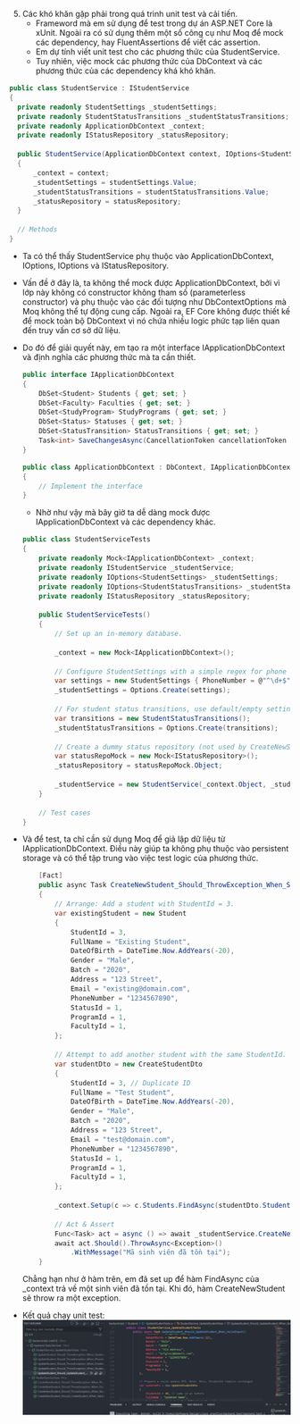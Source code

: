 05. Các khó khăn gặp phải trong quá trình unit test và cải tiến.
    - Frameword mà em sử dụng để test trong dự án ASP.NET Core là xUnit. Ngoài ra có sử dụng thêm một số công cụ như Moq để mock các dependency, hay FluentAssertions để viết các assertion.
    - Em dự tính viết unit test cho các phương thức của StudentService.
    - Tuy nhiên, việc mock các phương thức của DbContext và các phương thức của các dependency khá khó khăn.


  ```csharp
public class StudentService : IStudentService
{
    private readonly StudentSettings _studentSettings;
    private readonly StudentStatusTransitions _studentStatusTransitions;
    private readonly ApplicationDbContext _context;
    private readonly IStatusRepository _statusRepository;
    
    public StudentService(ApplicationDbContext context, IOptions<StudentSettings> studentSettings, IOptions<StudentStatusTransitions> studentStatusTransitions, IStatusRepository statusRepository)
    {
        _context = context;
        _studentSettings = studentSettings.Value;
        _studentStatusTransitions = studentStatusTransitions.Value;
        _statusRepository = statusRepository;
    }

    // Methods
}
```
- Ta có thể thấy StudentService phụ thuộc vào ApplicationDbContext, IOptions<StudentSettings>, IOptions<StudentStatusTransitions> và IStatusRepository.
- Vấn đề ở đây là, ta không thể mock được ApplicationDbContext, bởi vì lớp này không có constructor không tham số (parameterless constructor) và phụ thuộc vào các đối tượng như DbContextOptions mà Moq không thể tự động cung cấp. Ngoài ra, EF Core không được thiết kế để mock toàn bộ DbContext vì nó chứa nhiều logic phức tạp liên quan đến truy vấn cơ sở dữ liệu.
    

- Do đó để giải quyết này, em tạo ra một interface IApplicationDbContext và định nghĩa các phương thức mà ta cần thiết.
    
    ```csharp
    public interface IApplicationDbContext
    {
        DbSet<Student> Students { get; set; }
        DbSet<Faculty> Faculties { get; set; }
        DbSet<StudyProgram> StudyPrograms { get; set; }
        DbSet<Status> Statuses { get; set; }
        DbSet<StatusTransition> StatusTransitions { get; set; }
        Task<int> SaveChangesAsync(CancellationToken cancellationToken = default);
    }
    ```

    ```csharp
    public class ApplicationDbContext : DbContext, IApplicationDbContext
    {
        // Implement the interface
    }
    ```

    - Nhờ như vậy mà bây giờ ta dễ dàng mock được IApplicationDbContext và các dependency khác.
    ```csharp
    public class StudentServiceTests
    {
        private readonly Mock<IApplicationDbContext> _context;
        private readonly IStudentService _studentService;
        private readonly IOptions<StudentSettings> _studentSettings;
        private readonly IOptions<StudentStatusTransitions> _studentStatusTransitions;
        private readonly IStatusRepository _statusRepository;

        public StudentServiceTests()
        {
            // Set up an in-memory database.
            
            _context = new Mock<IApplicationDbContext>();

            // Configure StudentSettings with a simple regex for phone and a valid email domain.
            var settings = new StudentSettings { PhoneNumber = @"^\d+$", EmailDomain = "@domain.com" };
            _studentSettings = Options.Create(settings);

            // For student status transitions, use default/empty settings as they are not used in CreateNewStudent.
            var transitions = new StudentStatusTransitions();
            _studentStatusTransitions = Options.Create(transitions);

            // Create a dummy status repository (not used by CreateNewStudent).
            var statusRepoMock = new Mock<IStatusRepository>();
            _statusRepository = statusRepoMock.Object;

            _studentService = new StudentService(_context.Object, _studentSettings, _studentStatusTransitions, _statusRepository);
        }

        // Test cases
    }
    ```
- Và để test, ta chỉ cần sử dụng Moq để giả lập dữ liệu từ IApplicationDbContext. Điều này giúp ta không phụ thuộc vào persistent storage và có thể tập trung vào việc test logic của phương thức.
    ```csharp
        [Fact]
        public async Task CreateNewStudent_Should_ThrowException_When_StudentIdAlreadyExists()
        {
            // Arrange: Add a student with StudentId = 3.
            var existingStudent = new Student
            {
                StudentId = 3,
                FullName = "Existing Student",
                DateOfBirth = DateTime.Now.AddYears(-20),
                Gender = "Male",
                Batch = "2020",
                Address = "123 Street",
                Email = "existing@domain.com",
                PhoneNumber = "1234567890",
                StatusId = 1,
                ProgramId = 1,
                FacultyId = 1,
            };

            // Attempt to add another student with the same StudentId.
            var studentDto = new CreateStudentDto
            {
                StudentId = 3, // Duplicate ID
                FullName = "Test Student",
                DateOfBirth = DateTime.Now.AddYears(-20),
                Gender = "Male",
                Batch = "2020",
                Address = "123 Street",
                Email = "test@domain.com",
                PhoneNumber = "1234567890",
                StatusId = 1,
                ProgramId = 1,
                FacultyId = 1,
            };

            _context.Setup(c => c.Students.FindAsync(studentDto.StudentId)).ReturnsAsync(existingStudent);

            // Act & Assert
            Func<Task> act = async () => await _studentService.CreateNewStudent(studentDto);
            await act.Should().ThrowAsync<Exception>()
                .WithMessage("Mã sinh viên đã tồn tại");
        }
    ```
    Chẳng hạn như ở hàm trên, em đã set up để hàm FindAsync của _context trả về một sinh viên đã tồn tại. Khi đó, hàm CreateNewStudent sẽ throw ra một exception.


- Kết quả chạy unit test:
![Thêm khoa mới](./screenshots/Week3/unit-test.png)
    